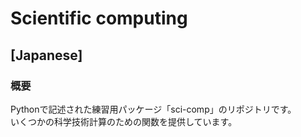 # Scientific computing

## [Japanese]

### 概要
Pythonで記述された練習用パッケージ「sci-comp」のリポジトリです。  
いくつかの科学技術計算のための関数を提供しています。

